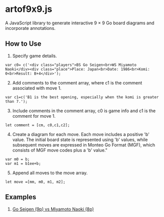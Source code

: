 # artof9x9.js
A JavaScript library to generate interactive 9 &times; 9 Go board diagrams and incorporate annotations.

## How to Use
1. Specify game details.
```
var c0= c('<div class="players">BS Go Seigen<br>WS Miyamoto Naoki</div><div class="place">Place: Japan<br>Date: 1986<br>Komi: 0<br>Result: B+4</div>');
```
2. Add comments to the comment array, where c1 is the comment associated with move 1.
```
var c1=c('B1 is the best opening, especially when the komi is greater than 7.');
```
3. Include comments in the comment array, c0 is game info and c1 is the comment for move 1.
```
let comment = [cm, c0,c1,c2];
```
4. Create a diagram for each move. Each move includes a positive 'b' value. The initial board state is represented using 'b' values, while subsequent moves are expressed in Monteo Go Format (MGF), which consists of MGF move codes plus a 'b' value."
```
var m0 = b;
var m1 = b1ee+b;
```
5. Append all moves to the move array.
```
let move =[mm, m0, m1, m2];
```
## Examples
1. [Go Seigen (9p) vs Miyamoto Naoki (8p)](https://kietpawpan.github.io/artof9x9/)
